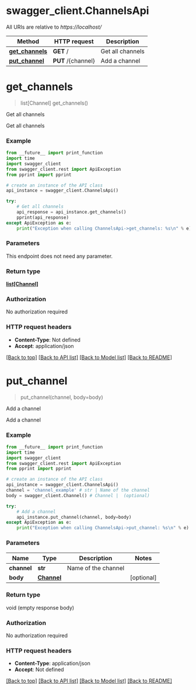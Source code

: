 # swagger_client.ChannelsApi

All URIs are relative to *https://localhost/*

Method | HTTP request | Description
------------- | ------------- | -------------
[**get_channels**](ChannelsApi.md#get_channels) | **GET** / | Get all channels
[**put_channel**](ChannelsApi.md#put_channel) | **PUT** /{channel} | Add a channel

# **get_channels**
> list[Channel] get_channels()

Get all channels

Get all channels

### Example
```python
from __future__ import print_function
import time
import swagger_client
from swagger_client.rest import ApiException
from pprint import pprint

# create an instance of the API class
api_instance = swagger_client.ChannelsApi()

try:
    # Get all channels
    api_response = api_instance.get_channels()
    pprint(api_response)
except ApiException as e:
    print("Exception when calling ChannelsApi->get_channels: %s\n" % e)
```

### Parameters
This endpoint does not need any parameter.

### Return type

[**list[Channel]**](Channel.md)

### Authorization

No authorization required

### HTTP request headers

 - **Content-Type**: Not defined
 - **Accept**: application/json

[[Back to top]](#) [[Back to API list]](../README.md#documentation-for-api-endpoints) [[Back to Model list]](../README.md#documentation-for-models) [[Back to README]](../README.md)

# **put_channel**
> put_channel(channel, body=body)

Add a channel

Add a channel

### Example
```python
from __future__ import print_function
import time
import swagger_client
from swagger_client.rest import ApiException
from pprint import pprint

# create an instance of the API class
api_instance = swagger_client.ChannelsApi()
channel = 'channel_example' # str | Name of the channel
body = swagger_client.Channel() # Channel |  (optional)

try:
    # Add a channel
    api_instance.put_channel(channel, body=body)
except ApiException as e:
    print("Exception when calling ChannelsApi->put_channel: %s\n" % e)
```

### Parameters

Name | Type | Description  | Notes
------------- | ------------- | ------------- | -------------
 **channel** | **str**| Name of the channel | 
 **body** | [**Channel**](Channel.md)|  | [optional] 

### Return type

void (empty response body)

### Authorization

No authorization required

### HTTP request headers

 - **Content-Type**: application/json
 - **Accept**: Not defined

[[Back to top]](#) [[Back to API list]](../README.md#documentation-for-api-endpoints) [[Back to Model list]](../README.md#documentation-for-models) [[Back to README]](../README.md)

